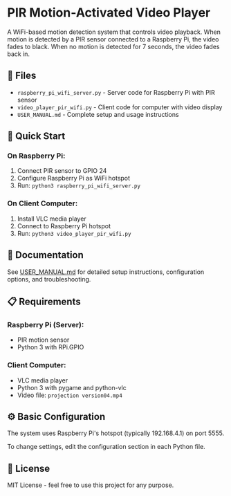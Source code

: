 # PIR Motion-Activated Video Player

A WiFi-based motion detection system that controls video playback. When motion is detected by a PIR sensor connected to a Raspberry Pi, the video fades to black. When no motion is detected for 7 seconds, the video fades back in.

## 📁 Files

- `raspberry_pi_wifi_server.py` - Server code for Raspberry Pi with PIR sensor
- `video_player_pir_wifi.py` - Client code for computer with video display
- `USER_MANUAL.md` - Complete setup and usage instructions

## 🚀 Quick Start

### On Raspberry Pi:
1. Connect PIR sensor to GPIO 24
2. Configure Raspberry Pi as WiFi hotspot
3. Run: `python3 raspberry_pi_wifi_server.py`

### On Client Computer:
1. Install VLC media player
2. Connect to Raspberry Pi hotspot
3. Run: `python3 video_player_pir_wifi.py`

## 📖 Documentation

See [USER_MANUAL.md](USER_MANUAL.md) for detailed setup instructions, configuration options, and troubleshooting.

## 📋 Requirements

### Raspberry Pi (Server):
- PIR motion sensor
- Python 3 with RPi.GPIO

### Client Computer:
- VLC media player
- Python 3 with pygame and python-vlc
- Video file: `projection version04.mp4`

## ⚙️ Basic Configuration

The system uses Raspberry Pi's hotspot (typically 192.168.4.1) on port 5555.

To change settings, edit the configuration section in each Python file.

## 📄 License

MIT License - feel free to use this project for any purpose.
